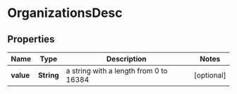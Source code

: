 # OrganizationsDesc

## Properties
Name | Type | Description | Notes
------------ | ------------- | ------------- | -------------
**value** | **String** | a string with a length from 0 to 16384 |  [optional]
